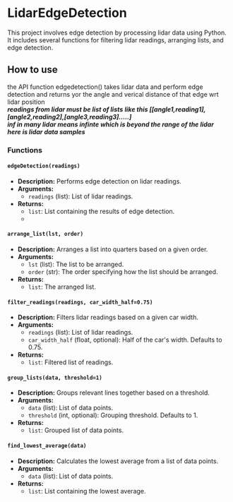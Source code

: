 # LidarEdgeDetection
This project involves edge detection  by processing lidar data using Python. It includes several functions for filtering lidar readings, arranging lists, and edge detection. 

## How to use
the API function edgedetection() takes lidar data and perform edge detection and returns yor the angle and verical distance of that edge wrt lidar position\
***readings from lidar must be list of lists***
***like this [[angle1,reading1],[angle2,reading2],[angle3,reading3].....]***\
***inf in many lidar means infinte which is beyond the range of the lidar***\
***here is lidar data samples***
### Functions
#### `edgeDetection(readings)`
- **Description:** Performs edge detection on lidar readings.
- **Arguments:**
  - `readings` (list): List of lidar readings.
- **Returns:** 
  - `list`: List containing the results of edge detection.
  - 
#### `arrange_list(lst, order)`
- **Description:** Arranges a list into quarters based on a given order.
- **Arguments:**
  - `lst` (list): The list to be arranged.
  - `order` (str): The order specifying how the list should be arranged.
- **Returns:** 
  - `list`: The arranged list.

#### `filter_readings(readings, car_width_half=0.75)`
- **Description:** Filters lidar readings based on a given car width.
- **Arguments:**
  - `readings` (list): List of lidar readings.
  - `car_width_half` (float, optional): Half of the car's width. Defaults to 0.75.
- **Returns:** 
  - `list`: Filtered list of readings.

#### `group_lists(data, threshold=1)`
- **Description:** Groups relevant lines together based on a threshold.
- **Arguments:**
  - `data` (list): List of data points.
  - `threshold` (int, optional): Grouping threshold. Defaults to 1.
- **Returns:** 
  - `list`: Grouped list of data points.

#### `find_lowest_average(data)`
- **Description:** Calculates the lowest average from a list of data points.
- **Arguments:**
  - `data` (list): List of data points.
- **Returns:** 
  - `list`: List containing the lowest average.



